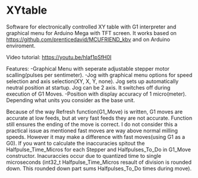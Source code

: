 # XYtable
Software for electronically controlled XY table with G1 interpreter and graphical menu for Arduino Mega with TFT screen.
It works based on https://github.com/prenticedavid/MCUFRIEND_kbv and on Arduino enviroment.

Video tutorial:
https://youtu.be/hIaf1pSfH0I

Features:
-Graphical Menu with seperate adjustable stepper motor scalling(pulses per sentimeter).
-Jog with graphical menu options for speed selection and axis selection(XY, X, Y, none). Jog sets up automatically neutral position at startup. Jog can be 2 axis. It switches off during execution of G1 Moves.
-Position with display accuracy of 1 micro(meter). Depending what units you consider as the base unit.


Because of the way Refresh function(G1_Move) is written, G1 moves are accurate at low feeds, but at very fast feeds they are not accurate. Function still ensures the ending of the move is correct. I do not consider this a practical issue as mentioned fast moves are way above normal milling speeds. However it may make a difference with fast moves(using G1 as a G0).
If you want to calculate the inaccuracies spitout the Halfpulse_Time_Micros for each Stepper and Halfpulses_To_Do in G1_Move constructor. Inacuraccies occur due to quantized time to single microseconds (int32_t Halfpulse_Time_Micros resault of division is rounded down. This rounded down part sums Halfpulses_To_Do times during move).
